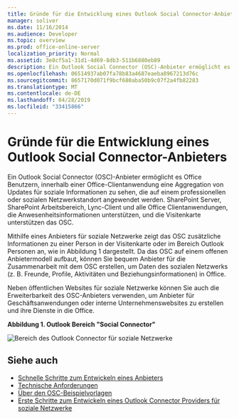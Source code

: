 ```yaml
---
title: Gründe für die Entwicklung eines Outlook Social Connector-Anbieters
manager: soliver
ms.date: 11/16/2014
ms.audience: Developer
ms.topic: overview
ms.prod: office-online-server
localization_priority: Normal
ms.assetid: 3e8cf5a1-31d1-4d69-8db3-511b6880eb89
description: Ein Outlook Social Connector (OSC)-Anbieter ermöglicht es Office Benutzern, innerhalb einer Office-Clientanwendung eine Aggregation von Updates für soziale Informationen zu sehen, die auf einem professionellen oder sozialen Netzwerkstandort angewendet werden.
ms.openlocfilehash: 06514937ab07fa78b83a4687eaeba8967213d76c
ms.sourcegitcommit: 8657170d071f9bcf680aba50b9c07f2a4fb82283
ms.translationtype: MT
ms.contentlocale: de-DE
ms.lasthandoff: 04/28/2019
ms.locfileid: "33415866"
---
```

# <a name="why-develop-an-outlook-social-connector-provider"></a>Gründe für die Entwicklung eines Outlook Social Connector-Anbieters

Ein Outlook Social Connector (OSC)-Anbieter ermöglicht es Office Benutzern, innerhalb einer Office-Clientanwendung eine Aggregation von Updates für soziale Informationen zu sehen, die auf einem professionellen oder sozialen Netzwerkstandort angewendet werden. SharePoint Server, SharePoint Arbeitsbereich, Lync-Client und alle Office Clientanwendungen, die Anwesenheitsinformationen unterstützen, und die Visitenkarte unterstützen das OSC.
  
Mithilfe eines Anbieters für soziale Netzwerke zeigt das OSC zusätzliche Informationen zu einer Person in der Visitenkarte oder im Bereich Outlook Personen an, wie in Abbildung 1 dargestellt. Da das OSC auf einem offenen Anbietermodell aufbaut, können Sie bequem Anbieter für die Zusammenarbeit mit dem OSC erstellen, um Daten des sozialen Netzwerks (z. B. Freunde, Profile, Aktivitäten und Beziehungsinformationen) in Office.
  
Neben öffentlichen Websites für soziale Netzwerke können Sie auch die Erweiterbarkeit des OSC-Anbieters verwenden, um Anbieter für Geschäftsanwendungen oder interne Unternehmenswebsites zu erstellen und ihre Dienste in die Office.
  
**Abbildung 1. Outlook Bereich "Social Connector"**

![Bereich des Outlook Connector für soziale Netzwerke](media/2d6b867f-73d8-4a3b-b8bd-3844bc34bf4e.jpg)
  
## <a name="see-also"></a>Siehe auch

- [Schnelle Schritte zum Entwickeln eines Anbieters](quick-steps-for-learning-to-develop-a-provider.md)  
- [Technische Anforderungen](technical-requirements.md)
- [Über den OSC-Beispielvorlagen](osc-sample-templates.md) 
- [Erste Schritte zum Entwickeln eines Outlook Connector Providers für soziale Netzwerke](getting-started-with-developing-an-outlook-social-connector-provider.md)


